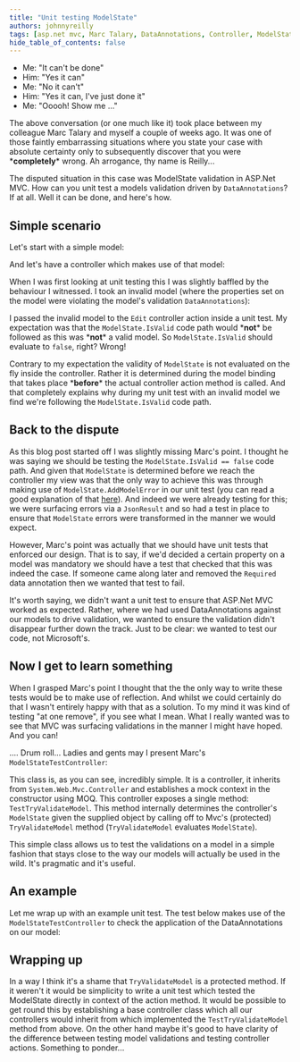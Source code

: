 ```yaml
---
title: "Unit testing ModelState"
authors: johnnyreilly
tags: [asp.net mvc, Marc Talary, DataAnnotations, Controller, ModelState]
hide_table_of_contents: false
---
```

- Me: "It can't be done"
- Him: "Yes it can"
- Me: "No it can't"
- Him: "Yes it can, I've just done it"
- Me: "Ooooh! Show me ..."



 The above conversation (or one much like it) took place between my colleague Marc Talary and myself a couple of weeks ago. It was one of those faintly embarrassing situations where you state your case with absolute certainty only to subsequently discover that you were \***completely**\* wrong. Ah arrogance, thy name is Reilly...

The disputed situation in this case was ModelState validation in ASP.Net MVC. How can you unit test a models validation driven by `DataAnnotations`? If at all. Well it can be done, and here's how.

## Simple scenario

Let's start with a simple model:

<script src="https://gist.github.com/johnnyreilly/5069901.js?file=CarModel.cs"></script>

And let's have a controller which makes use of that model:

<script src="https://gist.github.com/johnnyreilly/5069901.js?file=CarController.cs"></script>

When I was first looking at unit testing this I was slightly baffled by the behaviour I witnessed. I took an invalid model (where the properties set on the model were violating the model's validation `DataAnnotations`):

<script src="https://gist.github.com/johnnyreilly/5069901.js?file=NaomiCampbell.cs"></script>

I passed the invalid model to the `Edit` controller action inside a unit test. My expectation was that the `ModelState.IsValid` code path would \***not**\* be followed as this was \***not**\* a valid model. So `ModelState.IsValid` should evaluate to `false`, right? Wrong!

Contrary to my expectation the validity of `ModelState` is not evaluated on the fly inside the controller. Rather it is determined during the model binding that takes place \***before**\* the actual controller action method is called. And that completely explains why during my unit test with an invalid model we find we're following the `ModelState.IsValid` code path.

## Back to the dispute

As this blog post started off I was slightly missing Marc's point. I thought he was saying we should be testing the `ModelState.IsValid == false` code path. And given that `ModelState` is determined before we reach the controller my view was that the only way to achieve this was through making use of `ModelState.AddModelError` in our unit test (you can read a good explanation of that [here](http://stackoverflow.com/a/3816143/761388)). And indeed we were already testing for this; we were surfacing errors via a `JsonResult` and so had a test in place to ensure that `ModelState` errors were transformed in the manner we would expect.

However, Marc's point was actually that we should have unit tests that enforced our design. That is to say, if we'd decided a certain property on a model was mandatory we should have a test that checked that this was indeed the case. If someone came along later and removed the `Required` data annotation then we wanted that test to fail.

It's worth saying, we didn't want a unit test to ensure that ASP.Net MVC worked as expected. Rather, where we had used DataAnnotations against our models to drive validation, we wanted to ensure the validation didn't disappear further down the track. Just to be clear: we wanted to test our code, not Microsoft's.

## Now I get to learn something

When I grasped Marc's point I thought that the the only way to write these tests would be to make use of reflection. And whilst we could certainly do that I wasn't entirely happy with that as a solution. To my mind it was kind of testing "at one remove", if you see what I mean. What I really wanted was to see that MVC was surfacing validations in the manner I might have hoped. And you can!

.... Drum roll... Ladies and gents may I present Marc's `ModelStateTestController`:

<script src="https://gist.github.com/johnnyreilly/5069901.js?file=ModelStateTestController.cs"></script>

This class is, as you can see, incredibly simple. It is a controller, it inherits from `System.Web.Mvc.Controller` and establishes a mock context in the constructor using MOQ. This controller exposes a single method: `TestTryValidateModel`. This method internally determines the controller's `ModelState` given the supplied object by calling off to Mvc's (protected) `TryValidateModel` method (`TryValidateModel` evaluates `ModelState`).

This simple class allows us to test the validations on a model in a simple fashion that stays close to the way our models will actually be used in the wild. It's pragmatic and it's useful.

## An example

Let me wrap up with an example unit test. The test below makes use of the `ModelStateTestController` to check the application of the DataAnnotations on our model:

<script src="https://gist.github.com/johnnyreilly/5069901.js?file=ModelStateUnitTests.cs"></script>

## Wrapping up

In a way I think it's a shame that `TryValidateModel` is a protected method. If it weren't it would be simplicity to write a unit test which tested the ModelState directly in context of the action method. It would be possible to get round this by establishing a base controller class which all our controllers would inherit from which implemented the `TestTryValidateModel` method from above. On the other hand maybe it's good to have clarity of the difference between testing model validations and testing controller actions. Something to ponder...


